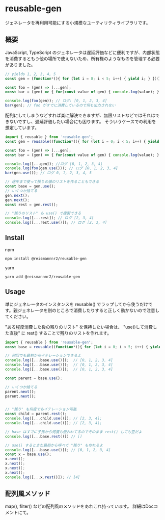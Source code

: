 # reusable-gen

ジェネレータを再利用可能にする小規模なユーティリティライブラリです。

## 概要

JavaScript, TypeScript のジェネレータは遅延評価などに便利ですが、内部状態を消費するともう他の場所で使えないため、所有権のようなものを管理する必要がありました。

```javascript
// yields 1, 2, 3, 4, 5
const gen = (function*(){ for (let i = 0; i < 5; i++) { yield i; } })();

const foo = (gen) => [...gen];
const bar = (gen) => { for(const value of gen) { console.log(value); } }

console.log(foo(gen)); // ログ: [0, 1, 2, 3, 4]
bar(gen); // foo がすでに消費しているので何も出力されない
```

配列にしてしまうなどすれば楽に解決できますが、無限リストなどではそれはできないですし、遅延評価したい場合にも困ります。
そういうケースでの利用を想定しています。

```javascript
import { reusable } from 'reusable-gen';
const gen = reusable((function*(){ for (let i = 0; i < 5; i++) { yield i; } })());

const foo = (gen) => [...gen];
const bar = (gen) => { for(const value of gen) { console.log(value); } }

console.log([...gen]); //ログ [0, 1, 2, 3, 4]
console.log(foo(gen.use())); // ログ [0, 1, 2, 3, 4]
bar(gen.use()); // ログ 0, 1, 2, 3, 4, 5

// 途中まで使って残りの値のリストを作ることもできる
const base = gen.use();
// いくつか捨てる
gen.next();
gen.next();
const rest = gen.rest();

// "残りのリスト" も use() で複製できる
console.log([...rest]); // ログ [2, 3, 4]
console.log([...rest.use()]); // ログ [2, 3, 4]
```

## Install

npm

```
npm install @reismannnr2/reusable-gen
```

yarn

```
yarn add @reismannnr2/reusable-gen
```

## Usage

単にジェネレータのインスタンスを reusable() でラップしてから使うだけです。親ジェネレータを別のところで消費したりすると正しく動かないので注意してください。

"ある程度消費した後の残りのリスト" を保持したい場合は、 "use()して消費した直後" に rest() することで残りのリストを作れます。

```javascript
import { reusable } from 'reusable-gen';
const base = reusable((function*(){ for (let i = 0; i < 5; i++) { yield i; } })());

// 何回でも最初からイテレーションできるよ
console.log([...base.use()]);  // [0, 1, 2, 3, 4]
console.log([...base.use()]);  // [0, 1, 2, 3, 4]
console.log([...base.use()]);  // [0, 1, 2, 3, 4]

const parent = base.use();

// いくつか捨てる
parent.next();
parent.next();


// "残り" も何度でもイテレーション可能
const child = parent.rest();
console.log([...child.use()]); // [2, 3, 4];
console.log([...child.use()]); // [2, 3, 4];

// base はすでに子孫から何度も使われてるのでそのまま rest() しても空だよ
console.log([...base.rest()]) // []

// use() するとまた最初から呼べて "残り" も作れるよ
console.log([...base.use()]); // [0, 1, 2, 3, 4]
const x = base.use();
x.next();
x.next();
x.next();
x.next();
console.log([...x.rest()]); // [4]
```

## 配列風メソッド

map(), filter() などの配列風のメソッドをあれこれ持っています。
詳細はDocコメントにて。
